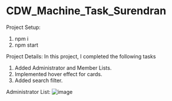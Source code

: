 # CDW_Machine_Task_Surendran

Project Setup:
1. npm i
2. npm start


Project Details:
In this project, I completed the following tasks
1. Added Administrator and Member Lists.
2. Implemented hover effect for cards.
3. Added search filter.

Administrator List:
![image](https://github.com/surendransaha/CDW_Machine_Task_Surendran/assets/71213725/860da531-37ca-48e3-9eef-83d06650be19)
